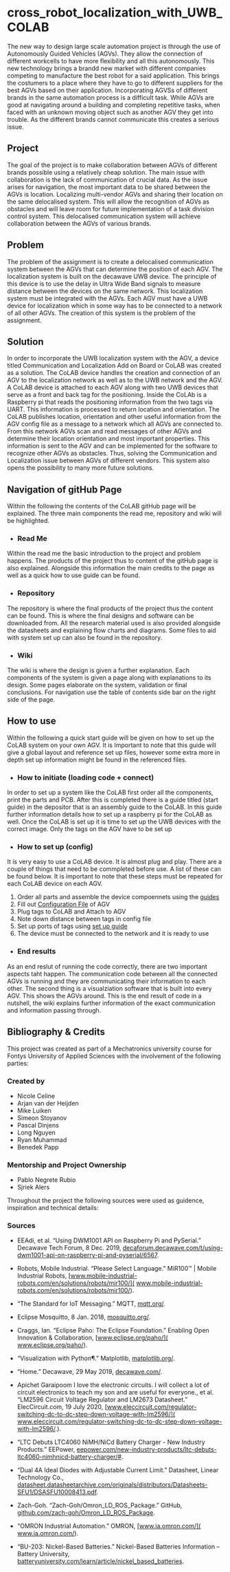 # cross_robot_localization_with_UWB_COLAB

The new way to design large scale automation project is through the use of Autonomously Guided Vehicles (AGVs). They allow the connection of different workcells to have more flexibility and all this autonomously. This new technology brings a brandd new market with different companies competing to manufacture the best robot for a said application. This brings the costumers to a place where they have to go to different suppliers for the best AGVs based on their application. Incorporating AGVSs of different brands in the same automation process is a difficult task. While AGVs are good at navigating around a building and completing repetitive tasks, when faced with an unknown moving object such as another AGV they get into trouble. As the different brands cannot communicate this creates a serious issue.

## Project

The goal of the project is to make collaboration between AGVs of different brands possible using a relatively cheap solution. The main issue with collaboration is the lack of communication of crucial data. As the issue arises for navigation, the most important data to be shared between the AGVs is location. Localizing multi-vendor AGVs and sharing their location on the same delocalised system. This will allow the recognition of AGVs as obstacles and will leave room for future implementation of a task division control system. This delocalised communication system will achieve collaboration between the AGVs of various brands.

## Problem

The problem of the assignment is to create a delocalised communication system between the AGVs that can determine the position of each AGV. The localization system is built on the decawave UWB device. The principle of this device is to use the delay in Ultra Wide Band signals to measure distance between the devices on the same network. This localization system must be integrated with the AGVs. Each AGV must have a UWB device for localization which in some way has to be connected to a network of all other AGVs. The creation of this system is the problem of the assignment.

## Solution

In order to incorporate the UWB localization system with the AGV, a device titled Communication and Localization Add on Board or CoLAB was created as a solution. The CoLAB device handles the creation and connection of an AGV to the localization network as well as to the UWB network and the AGV. A CoLAB device is attached to each AGV along with two UWB devices that serve as a front and back tag for the positioning. Inside the CoLAb is a Raspberry pi that reads the positioning information from the two tags via UART. This information is processed to return location and orientation. The CoLAB publishes location, orientation and other useful information from the AGV config file as a message to a network which all AGVs are connected to. From this network AGVs scan and read messages of other AGVs and determine their location orientation and most important properties. This information is sent to the AGV and can be implemented for the software to recognize other AGVs as obstacles. Thus, solving the Communication and Localization issue between AGVs of different vendors. This system also opens the possibility to many more future solutions.

## Navigation of gitHub Page

Within the following the contents of the CoLAB gitHub page will be explained. The three main components the read me, repository and wiki will be highlighted.

* ### Read Me 
Within the read me the basic introduction to the project and problem happens. The products of the project thus to content of the gitHub page is also explained. Alongside this information the main credits to the page as well as a quick how to use guide can be found.

* ### Repository
The repository is where the final products of the project thus the content can be found. This is where the final designs and software can be downloaded from. All the research material used is also provided alongside the datasheets and explaining flow charts and diagrams. Some files to aid with system set up can also be found in the repository.

* ### Wiki
The wiki is where the design is given a further explanation. Each components of the system is given a page along with explanations to its design. Some pages elaborate on the system, validation or final conclusions. For navigation use the table of contents side bar on the right side of the page.

## How to use

Within the following a quick start guide will be given on how to set up the CoLAB system on your own AGV. It is Important to note that this guide will give a global layout and reference set up files, however some extra more in depth set up information might be found in the referenced files.

* ### How to initiate (loading code + connect)
In order to set up a system like the CoLAB first order all the components, print the parts and PCB. After this is completed there is a guide titled (start guide) in the depositor that is an assembly guide to the CoLAB. In this guide further information details how to set up a raspberry pi for the CoLAB as well.
Once the CoLAB is set up it is time to set up the UWB devices with the correct image. Only the tags on the AGV have to be set up

* ### How to set up (config)
It is very easy to use a CoLAB device. It is almost plug and play. There are a couple of things that need to be commpleted before use. A list of these can be found below. It is important to note that these steps must be repeated for each CoLAB device on each AGV.

1. Order all parts and assemble the device compoennets using the [guides](https://github.com/fontysrobotics/cross_robot_localization_with_UWB_COLAB/tree/main/PhysicalSystem/Assembly_documents)
1. Fill out [Configuration File](https://github.com/fontysrobotics/cross_robot_localization_with_UWB_COLAB/blob/main/Software/CoLAB_config.py) of AGV
1. Plug tags to CoLAB and Attach to AGV
1. Note down distance between tags in config file
1. Set up ports of tags using [set up guide](https://github.com/fontysrobotics/cross_robot_localization_with_UWB_COLAB/blob/main/UWB_Documentation/UWB_Setup_Guides/Use%20RaspberryPi%20terminal%20(1).docx)
1. The device must be connected to the network and it is ready to use

* ### End results
As an end reslut of running the code correctly, there are two important aspects taht happen. The communication code between all the connected AGVs is running and they are communicating their information to each other. The second thing is a visualziation software that is built into every AGV. This shows the AGVs around. This is the end result of code in a nutshell, the wiki explains further information of the exact communication and information passing through.


## Bibliography & Credits

This project was created as part of a Mechatronics university course for Fontys University of Applied Sciences with the involvement of the following parties:

### Created by
* Nicole Celine
* Arjan van der Heijden
* Mike Luiken
* Simeon Stoyanov
* Pascal Dinjens
* Long Nguyen
* Ryan Muhammad
* Benedek Papp

### Mentorship and Project Ownership
* Pablo Negrete Rubio
* Sjriek Alers


Throughout the project the following sources were used as guidence, inspiration and technical details:

### Sources

* EEAdi, et al. “Using DWM1001 API on Raspberry Pi and PySerial.” Decawave Tech Forum, 8 Dec. 2019, [decaforum.decawave.com/t/using-dwm1001-api-on-raspberry-pi-and-pyserial/6567]( decaforum.decawave.com/t/using-dwm1001-api-on-raspberry-pi-and-pyserial/6567). 

* Robots, Mobile Industrial. “Please Select Language.” MiR100™ | Mobile Industrial Robots, [www.mobile-industrial-robots.com/en/solutions/robots/mir100/]( www.mobile-industrial-robots.com/en/solutions/robots/mir100/). 

* “The Standard for IoT Messaging.” MQTT, [mqtt.org/]( mqtt.org/).

* Eclipse Mosquitto, 8 Jan. 2018, [mosquitto.org/]( mosquitto.org/.). 

* Craggs, Ian. “Eclipse Paho: The Eclipse Foundation.” Enabling Open Innovation & Collaboration, [www.eclipse.org/paho/]( www.eclipse.org/paho/). 

* “Visualization with Python¶.” Matplotlib, [matplotlib.org/]( matplotlib.org/). 

* “Home.” Decawave, 29 May 2019, [decawave.com/](decawave.com/). 

* Apichet Garaipoom I love the electronic circuits. I will collect a lot of circuit electronics to teach my son and are useful for everyone., et al. “LM2596 Circuit Voltage Regulator and LM2673 Datasheet.” ElecCircuit.com, 19 July 2020, [www.eleccircuit.com/regulator-switching-dc-to-dc-step-down-voltage-with-lm2596/]( www.eleccircuit.com/regulator-switching-dc-to-dc-step-down-voltage-with-lm2596/.). 

* “LTC Debuts LTC4060 NiMH/NiCd Battery Charger - New Industry Products.” EEPower, [eepower.com/new-industry-products/ltc-debuts-ltc4060-nimhnicd-battery-charger/#]( eepower.com/new-industry-products/ltc-debuts-ltc4060-nimhnicd-battery-charger/#). 

* “Dual 4A Ideal Diodes with Adjustable Current Limit.” Datasheet, Linear Technology Co., [datasheet.datasheetarchive.com/originals/distributors/Datasheets-SFU1/DSASFU10008413.pdf]( datasheet.datasheetarchive.com/originals/distributors/Datasheets-SFU1/DSASFU10008413.pdf). 

* Zach-Goh. “Zach-Goh/Omron_LD_ROS_Package.” GitHub, [github.com/zach-goh/Omron_LD_ROS_Package](github.com/zach-goh/Omron_LD_ROS_Package). 

* “OMRON Industrial Automation.” OMRON, [www.ia.omron.com/]( www.ia.omron.com/). 

* “BU-203: Nickel-Based Batteries.” Nickel-Based Batteries Information – Battery University, [batteryuniversity.com/learn/article/nickel_based_batteries](batteryuniversity.com/learn/article/nickel_based_batteries). 
